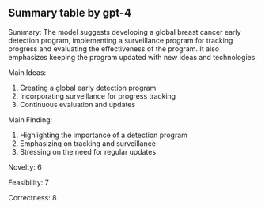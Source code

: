 ## Summary table by gpt-4
Summary: 
The model suggests developing a global breast cancer early detection program, implementing a surveillance program for tracking progress and evaluating the effectiveness of the program. It also emphasizes keeping the program updated with new ideas and technologies.

Main Ideas: 
1. Creating a global early detection program
2. Incorporating surveillance for progress tracking 
3. Continuous evaluation and updates

Main Finding: 
1. Highlighting the importance of a detection program
2. Emphasizing on tracking and surveillance
3. Stressing on the need for regular updates

Novelty: 
6

Feasibility: 
7

Correctness:
8